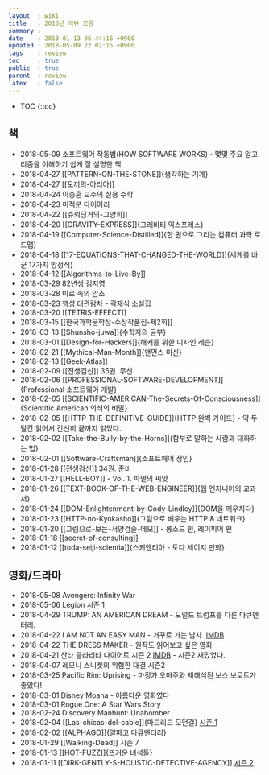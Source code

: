 ```yaml
---
layout  : wiki
title   : 2018년 리뷰 모음
summary :
date    : 2018-01-13 06:44:16 +0900
updated : 2018-05-09 22:02:15 +0900
tags    : review
toc     : true
public  : true
parent  : review
latex   : false
---
```

* TOC
{:toc}


## 책

* 2018-05-09 소프트웨어 작동법(HOW SOFTWARE WORKS) - 몇몇 주요 알고리즘을 이해하기 쉽게 잘 설명한 책
* 2018-04-27 [[PATTERN-ON-THE-STONE]]{생각하는 기계}
* 2018-04-27 [[토끼의-아리아]]
* 2018-04-24 이승훈 교수의 실용 수학
* 2018-04-23 미적분 다이어리
* 2018-04-22 [[슈뢰딩거의-고양희]]
* 2018-04-20 [[GRAVITY-EXPRESS]]{그래비티 익스프레스}
* 2018-04-19 [[Computer-Science-Distilled]]{한 권으로 그리는 컴퓨터 과학 로드맵}
* 2018-04-18 [[17-EQUATIONS-THAT-CHANGED-THE-WORLD]]{세계를 바꾼 17가지 방정식}
* 2018-04-12 [[Algorithms-to-Live-By]]
* 2018-03-29 82년생 김지영
* 2018-03-28 미로 속의 암소
* 2018-03-23 행성 대관람차 - 곽재식 소설집
* 2018-03-20 [[TETRIS-EFFECT]]
* 2018-03-15 [[한국과학문학상-수상작품집-제2회]]
* 2018-03-13 [[Shunsho-juwa]]{수학자의 공부}
* 2018-03-01 [[Design-for-Hackers]]{해커를 위한 디자인 레슨}
* 2018-02-21 [[Mythical-Man-Month]]{맨먼스 미신}
* 2018-02-13 [[Geek-Atlas]]
* 2018-02-09 [[전생검신]] 35권. 무신
* 2018-02-06 [[PROFESSIONAL-SOFTWARE-DEVELOPMENT]]{Professional 소프트웨어 개발}
* 2018-02-05 [[SCIENTIFIC-AMERICAN-The-Secrets-Of-Consciousness]]{Scientific American 의식의 비밀}
* 2018-02-05 [[HTTP-THE-DEFINITIVE-GUIDE]]{HTTP 완벽 가이드} - 약 두 달간 읽어서 간신히 끝까지 읽었다.
* 2018-02-02 [[Take-the-Bully-by-the-Horns]]{함부로 말하는 사람과 대화하는 법}
* 2018-02-01 [[Software-Craftsman]]{소프트웨어 장인}
* 2018-01-28 [[전생검신]] 34권. 준비
* 2018-01-27 [[HELL-BOY]] - Vol. 1. 파멸의 씨앗
* 2018-01-26 [[TEXT-BOOK-OF-THE-WEB-ENGINEER]]{웹 엔지니어의 교과서}
* 2018-01-24 [[DOM-Enlightenment-by-Cody-Lindley]]{DOM을 깨우치다}
* 2018-01-23 [[HTTP-no-Kyokasho]]{그림으로 배우는 HTTP & 네트워크}
* 2018-01-20 [[그림으로-보는-서양검술-메모]] - 롱소드 편, 레이피어 편
* 2018-01-18 [[secret-of-consulting]]
* 2018-01-12 [[toda-seiji-scientia]]{스키엔티아 - 도다 세이지 만화}

## 영화/드라마

* 2018-05-08 Avengers: Infinity War
* 2018-05-06 Legion 시즌 1
* 2018-04-29 TRUMP: AN AMERICAN DREAM - 도널드 트럼프를 다룬 다큐멘터리.
* 2018-04-22 I AM NOT AN EASY MAN - 거꾸로 가는 남자. [IMDB](https://www.imdb.com/title/tt6857988/ )
* 2018-04-22 THE DRESS MAKER - 원작도 읽어보고 싶은 영화
* 2018-04-21 산타 클라리타 다이어트 시즌 2 [IMDB](https://www.imdb.com/title/tt5580540/ ) - 시즌2 재밌었다.
* 2018-04-07 레모니 스니켓의 위험한 대결 시즌2
* 2018-03-25 Pacific Rim: Uprising - 마징가 오마주와 재해석된 보스 보로트가 좋았다!
* 2018-03-01 Disney Moana - 아름다운 영화였다
* 2018-03-01 Rogue One: A Star Wars Story
* 2018-02-24 Discovery Manhunt: Unabomber
* 2018-02-04 [[Las-chicas-del-cable]]{마드리드 모던걸} [시즌 1](/wiki/Las-chicas-del-cable/#season-01)
* 2018-02-02 [[ALPHAGO]]{알파고 다큐멘터리}
* 2018-01-29 [[Walking-Dead]] 시즌 7
* 2018-01-13 [[HOT-FUZZ]]{뜨거운 녀석들}
* 2018-01-11 [[DIRK-GENTLY-S-HOLISTIC-DETECTIVE-AGENCY]] [시즌 2](/wiki/DIRK-GENTLY-S-HOLISTIC-DETECTIVE-AGENCY/#season-02)
